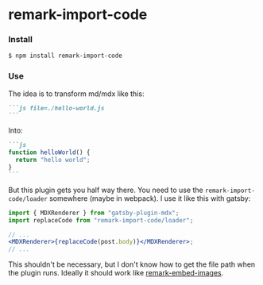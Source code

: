 # remark-import-code

### Install

```bash
$ npm install remark-import-code
```

### Use

The idea is to transform md/mdx like this:

````md
```js file=./hello-world.js
```
````

Into:

````md
```js
function helloWorld() {
  return "hello world";
}
```
````

But this plugin gets you half way there. You need to use the `remark-import-code/loader` somewhere (maybe in webpack). I use it like this with gatsby:

```jsx
import { MDXRenderer } from "gatsby-plugin-mdx";
import replaceCode from "remark-import-code/loader";

// ...
<MDXRenderer>{replaceCode(post.body)}</MDXRenderer>;
// ...
```

This shouldn't be necessary, but I don't know how to get the file path when the plugin runs. Ideally it should work like [remark-embed-images](https://github.com/remarkjs/remark-embed-images/blob/master/index.js#L30).
